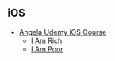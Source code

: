 ## iOS

- [Angela Udemy iOS Course](https://github.com/pradyotprksh/development_learning/tree/main/ios/ios_angela_udemy) 
  - [I Am Rich](https://github.com/pradyotprksh/development_learning/tree/main/ios/ios_angela_udemy/i_am_rich)
  - [I Am Poor](https://github.com/pradyotprksh/development_learning/tree/main/ios/ios_angela_udemy/i_am_poor)
